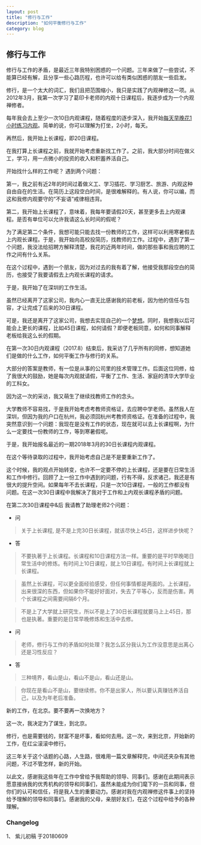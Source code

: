 ```yaml
---
layout: post
title: "修行与工作"
description: "如何平衡修行与工作"
category: blog
---
```



## 修行与工作

修行与工作的矛盾，是最近三年我特别困惑的一个问题。三年来做了一些尝试，不能算已经有解，且分享一些心路历程，也许可以给有类似困惑的朋友一些启发。

修行，是一个太大的词汇，我们且把范围缩小，我只是实践了内观禅修这一项。从2012年3月，我第一次学习了葛印卡老师的内观十日课程后，我逐步成为一个内观禅修者。

每年我会去上至少一次10日内观课程，随着程度的逐步深入，我开始[每天早晚花1小时练习内观](http://violettianjie.com/vipassana)。简单的说，你可以理解为打坐，2小时，每天。

再然后，我开始上长课程，即20日课程。

在我打算上长课程之前，我就开始考虑重新找工作了。之前，我大部分时间在做义工，学习，用一点微小的投资的收入和积蓄养活自己。

开始找什么样的工作呢？
遇到两个问题：

第一，我之前有近2年的时间过着做义工、学习插花、学习厨艺、旅游、内观这种自由自在的生活。在简历上这段空白时间，是很难解释的。有人说，你可以编，而这和我修内观要守的“不妄语”戒律相违背。

第二，我开始上长课程了，意味着，我每年要请假20天，甚至更多去上内观课程。是否有单位可以允许我请这么长时间的假呢？

为了满足第二个条件，我想可能只能去找一份教师的工作，这样可以利用寒暑假去上内观长课程。于是，我开始向高校投简历，找教师的工作。过程中，遇到了第一个问题，我没法给招聘方解释清楚，我花的近两年时间，做的那些事和我应聘的工作之间有什么关系。

在这个过程中，遇到一个朋友，因为对过去的我有着了解，他接受我那段空白的简历，也接受了我要请假去上内观长课程的请求。

于是，我开始了在深圳的工作生活。

虽然已经离开了这家公司，我内心一直无比感谢我的前老板，因为他的信任与包容，才让完成了后来的30日课程。

可是，我还是离开了这家公司，我想去实现自己的一个[梦想](http://violettianjie.com/zi-meixuan)。同时，我想我以后可能会上更长的课程，比如45日课程，如何请假？即便老板同意，如何和同事解释老板给我这么长的假期。

在第一次30日内观课程（2017.8）结束后，我采访了几乎所有的同修，想知道她们是做的什么工作，如何平衡工作与修行的关系。

大部分的答案是教师，有一位是从事的公司里的技术管理工作。后面这位同修，给了我很大的鼓励，她是每次内观就请假，平衡了工作、生活、家庭的清华大学毕业的工科女。

因为这一次的采访，我又萌生了继续找教师工作的念头。

大学教师不容易找，于是我开始考虑考教师资格证，去应聘中学老师。虽然我人在深圳，但因为我的户口在杭州，我必须回杭州考教师资格证。在准备的过程中，我突然意识到一个问题：我现在是没有工作的状态，现在就可以去上长课程啊，为什么一定要找一份教师的工作，等到寒暑假呢。

于是，我开始报名最近的一期2018年3月的30日长课程内观课程。

在这个等待录取的过程中，我开始考虑自己是不是要重新工作了。

这个时候，我的观点开始转变，也许不一定要不停的上长课程，还是要在日常生活和工作中修行。回顾了上一份工作中遇到的问题，行有不得，反求诸己，我还是有很大的提升空间。如果每年不去长课程，只是一次10日课程，一般的工作都没有问题。在这一次30日课程中我解决了我对于工作和上内观长课程矛盾的问题。

在第二次30日课程中&后 我请教了助理老师2个问题：

- 问

>关于上长课程, 是不是上完30日长课程，就该尽快上45日，这样进步快呢？

- 答
> 不要执著于上长课程。长课程和10日课程方法一样。重要的是平时早晚喝日常生活中的修炼。有时间上10日课程，就上10日课程。有时间上长课程就上长课程。 
 
> 虽然上长课程，可以更全面经验感受，但任何事情都是两面的。上长课程，出来很深的东西，但如果你不能好好面对，失去了平等心，反而是伤害。两个长课程之间需要间隔6个月。

> 不是上了大学就上研究生，所以不是上了30日长课程就要马上上45日，那也是执著。重要的是日常早晚修炼和生活中去修。


- 问

> 老师，修行与工作的矛盾如何处理？我怎么区分我认为工作没意思是出离心还是习性反应？

- 答

> 三种境界，看山是山，看山不是山，看山还是山。

> 你现在是看山不是山，要继续修。你不是出家人，所以要认真赚钱养活自己，以及为年老后准备。


新的工作，在北京。要不要再一次换地方？

这一次，我决定为了谋生，到北京。

修行，也是需要钱的，财富不是坏事，看如何去用。这一次，来到北京，开始新的工作，在红尘滚滚中修行。

这三年关于这个话题的心路，人生路，很难用一篇文章解释完，中间还夹杂有其他问题，不过不管怎样，新的开始。

以此文，感谢我这些年在工作中曾给予我帮助的领导、同事们。感谢在此期间表示愿意接纳我的优秀机构的领导和同事们，虽然未能成为你们麾下的一员和同事，但你们的认可和信任，将是我人生的重要动力。感谢对我在内观禅修这件事上的坚持给予理解的领导和同事们。感谢我的父母，亲朋好友们，在这个过程中给予的各种理解。


### Changelog

1、 紫儿初稿 于20180609
